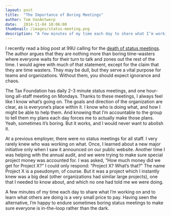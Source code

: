 ```yaml
---
layout: post
title:  "The Importance of Boring Meetings"
author: Tom VanAntwerp
date:   2014-11-04 10:06:00
thumbnail: /images/status-meeting.png
description: "A few minutes of my time each day to share what I’m working on and to learn what others are doing is a very small price to pay. Having seen the alternative, I’m happy to endure sometimes boring status meetings to make sure everyone is in-the-loop rather than the dark."
---
```


I recently read a blog post at 99U calling for the [death of status meetings](http://99u.com/workbook/33875/kill-the-dreaded-status-meeting). The author argues that they are nothing more than boring time-wasters where everyone waits for their turn to talk and zones out the rest of the time. I would agree with much of that statement, except for the claim that they are time wasters. They may be dull, but they serve a vital purpose for teams and organizations. Without them, you should expect ignorance and chaos.

The Tax Foundation has daily 2-3 minute status meetings, and one hour-long all-staff meeting on Mondays. Thanks to these meetings, I always feel like I know what’s going on. The goals and direction of the organization are clear, as is everyone’s place within it. I know who is doing what, and how I might be able to help them. And knowing that I’m accountable to the group to tell them my plans each day forces me to actually make those plans. Yeah, sometimes it’s boring. But it works, and I would never want to abolish it.

At a previous employer, there were no status meetings for all staff. I very rarely knew who was working on what. Once, I learned about a new major initiative only when I saw it announced on our public website. Another time I was helping with the annual audit, and we were trying to make sure special project money was accounted for. I was asked, “How much money did we get for Project X?” I could only respond: “Project X? What’s that?” The name Project X is a pseudonym, of course. But it was a project which I instantly knew was a big deal (other organizations had similar large projects), one that I needed to know about, and which no one had told me we were doing.

A few minutes of my time each day to share what I’m working on and to learn what others are doing is a very small price to pay. Having seen the alternative, I’m happy to endure sometimes boring status meetings to make sure everyone is in-the-loop rather than the dark.
